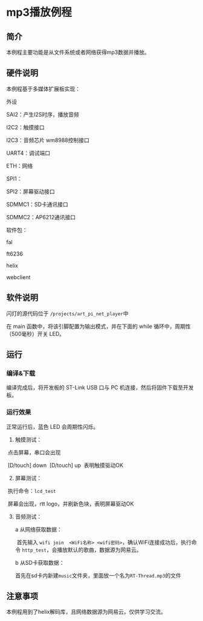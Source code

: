 # mp3播放例程

## 简介

本例程主要功能是从文件系统或者网络获得mp3数据并播放。

## 硬件说明

本例程基于多媒体扩展板实现：

外设

SAI2：产生I2S时序，播放音频

I2C2：触摸接口

I2C3：音频芯片 wm8988控制接口

UART4：调试端口

ETH：网络

SPI1：

SPI2：屏幕驱动接口

SDMMC1：SD卡通讯接口

SDMMC2：AP6212通讯接口

软件包：

fal

ft6236

helix

webclient



## 软件说明

闪灯的源代码位于 `/projects/art_pi_net_player`中

在 main 函数中，将该引脚配置为输出模式，并在下面的 while 循环中，周期性（500毫秒）开关 LED。



## 运行
### 编译&下载

编译完成后，将开发板的 ST-Link USB 口与 PC 机连接，然后将固件下载至开发板。

### 运行效果

正常运行后，蓝色 LED 会周期性闪烁。

1. 触摸测试：

​       点击屏幕，串口会出现

​       [D/touch] down
​       [D/touch] up
​       表明触摸驱动OK

2. 屏幕测试：

​       执行命令：`lcd_test`

​       屏幕会出现，rtt logo，并刷新色块，表明屏幕驱动OK

3. 音频测试：

   a 从网络获取数据：

   ​		首先输入  `wifi join  <WiFi名称> <wifi密码>`，确认WiFi连接成功后，执行命令 `http_test`，会播放默认的歌曲，数据源为网易云。

   b 从SD卡获取数据：

   ​		首先在sd卡内新建`music`文件夹，里面放一个名为`RT-Thread.mp3`的文件

## 注意事项

本例程用到了helix解码库，且网络数据源为网易云，仅供学习交流。

